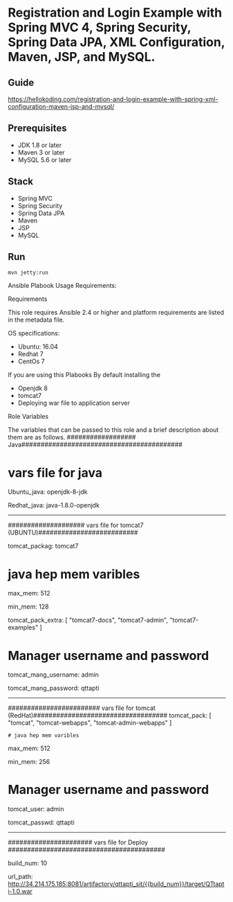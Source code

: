 # Registration and Login Example with Spring MVC 4, Spring Security, Spring Data JPA, XML Configuration, Maven, JSP, and MySQL.

## Guide
https://hellokoding.com/registration-and-login-example-with-spring-xml-configuration-maven-jsp-and-mysql/

## Prerequisites
- JDK 1.8 or later
- Maven 3 or later
- MySQL 5.6 or later

## Stack
- Spring MVC
- Spring Security
- Spring Data JPA
- Maven
- JSP
- MySQL

## Run
```mvn jetty:run```


Ansible Plabook Usage Requirements:

Requirements

 This role requires Ansible 2.4 or higher and platform requirements are listed in the metadata file.

OS specifications:
- Ubuntu: 16.04
- Redhat 7
- CentOs 7

If you are using this Plabooks By default installing the
  - Openjdk 8 
  - tomcat7
  - Deploying war file to application server 
  
  
Role Variables

  The variables that can be passed to this role and a brief description about them are as follows.
  ################## Java##########################################
  # vars file for java
  Ubuntu_java: openjdk-8-jdk 

  Redhat_java: java-1.8.0-openjdk
  
  ---------------------------------
#################### vars file for tomcat7 (UBUNTU)##########################


tomcat_packag: tomcat7

   # java hep mem varibles

max_mem: 512

min_mem: 128 

tomcat_pack_extra: [ "tomcat7-docs", "tomcat7-admin", "tomcat7-examples" ]

   # Manager username and password
tomcat_mang_username: admin

tomcat_mang_password: qttapti


------------------------------
######################## vars file for tomcat (RedHat)###################################
tomcat_pack: [ "tomcat", "tomcat-webapps", "tomcat-admin-webapps" ]

    # java hep mem varibles
max_mem: 512

min_mem: 256

  # Manager username and password
tomcat_user: admin

tomcat_passwd: qttapti

---------------------------
###################### vars file for Deploy #########################################

build_num: 10

url_path: http://34.214.175.185:8081/artifactory/qttapti_sit/{{build_num}}/target/QTtapti-1.0.war

  
  
  
